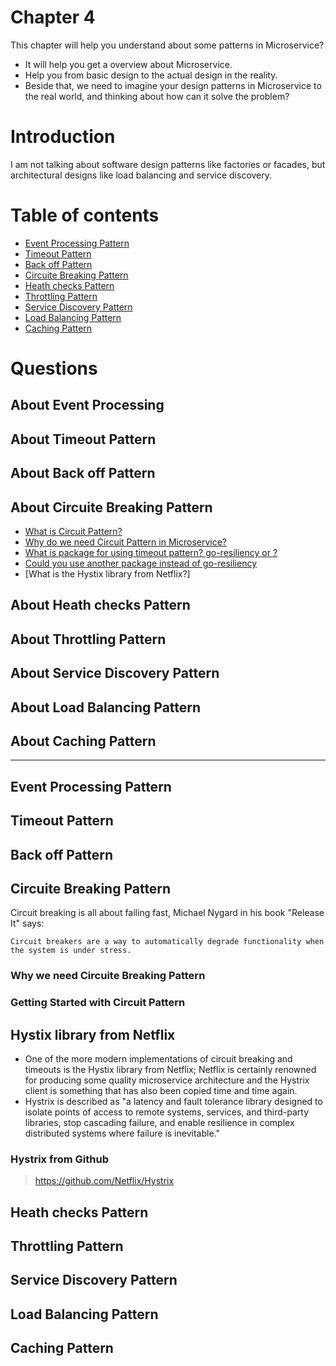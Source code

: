 # Chapter 4  
This chapter will help you understand about some patterns in Microservice? 
- It will help you get a overview about Microservice.
- Help you from basic design to the actual design in the reality.
- Beside that, we need to imagine your design patterns in Microservice to the real world, and thinking about how can it solve the problem?

# Introduction
I am not talking about software design patterns like factories or facades, but architectural designs like load balancing and service discovery.

# Table of contents
* [Event Processing Pattern](#event-processing-pattern)
* [Timeout Pattern](#timeout-pattern)
* [Back off Pattern](#back-off-pattern) 
* [Circuite Breaking Pattern](#circuite-breaking-pattern)
* [Heath checks Pattern](#heath-checks-pattern)
* [Throttling Pattern](#throttling-pattern)
* [Service Discovery Pattern](#service-discovery-pattern)
* [Load Balancing Pattern](#load-balancing-pattern)
* [Caching Pattern](#caching-pattern)

# Questions

## About Event Processing

## About Timeout Pattern

## About Back off Pattern

## About Circuite Breaking Pattern
* [What is Circuit Pattern?](#circuite-breaking-pattern)
* [Why do we need Circuit Pattern in Microservice?](#circuite-breaking-pattern)
* [What is package for using timeout pattern? go-resiliency or ?](#package-for-time-out-pattern)
* [Could you use another package instead of go-resiliency](#)
* [What is the Hystix library from Netflix?]

## About Heath checks Pattern

## About Throttling Pattern

## About Service Discovery Pattern

## About Load Balancing Pattern

## About Caching Pattern

--------------------------------------------------------------------------------------------------------------------------------
## Event Processing Pattern


## Timeout Pattern

## Back off Pattern

## Circuite Breaking Pattern
Circuit breaking is all about failing fast, Michael Nygard in his book "Release It" says:
```
Circuit breakers are a way to automatically degrade functionality when the system is under stress.
```
### Why we need Circuite Breaking Pattern

### Getting Started with Circuit Pattern


## Hystix library from Netflix
* One of the more modern implementations of circuit breaking and timeouts is the Hystix library from Netflix; Netflix is certainly renowned for producing some quality microservice architecture and the Hystrix client is something that has also been copied time and time again.  
* Hystrix is described as "a latency and fault tolerance library designed to isolate points of access to remote systems, services, and third-party libraries, stop cascading failure, and enable resilience in complex distributed systems where failure is inevitable."

### Hystrix from Github
> https://github.com/Netflix/Hystrix

## Heath checks Pattern

## Throttling Pattern

## Service Discovery Pattern

## Load Balancing Pattern

## Caching Pattern